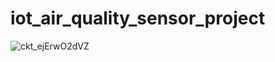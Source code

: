 # iot_air_quality_sensor_project
![ckt_ejErwO2dVZ](https://github.com/onderatakanonder/iot_air_quality_sensor_project/assets/93591110/52fee378-bb63-4b52-8698-bdd1eb0b413d)
